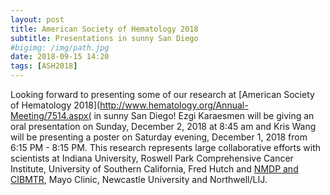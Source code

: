 ```yaml
---
layout: post
title: American Society of Hematology 2018 
subtitle: Presentations in sunny San Diego
#bigimg: /img/path.jpg
date: 2018-09-15 14:20
tags: [ASH2018]
---
```


Looking forward to presenting some of our research at [American Society of Hematology 2018](http://www.hematology.org/Annual-Meeting/7514.aspx( in sunny San Diego! 
Ezgi Karaesmen will be giving an oral presentation on Sunday, December 2, 2018  at 8:45 am and Kris Wang will be presenting a poster on 
Saturday evening, December 1, 2018 from 6:15 PM - 8:15 PM. This research represents large collaborative efforts
with scientists at Indiana University, Roswell Park Comprehensive Cancer Institute, University of Southern California, Fred Hutch and 
[NMDP and CIBMTR](https://www.cibmtr.org/Samples/Pages/index.aspx), Mayo Clinic, Newcastle University and Northwell/LIJ.  
